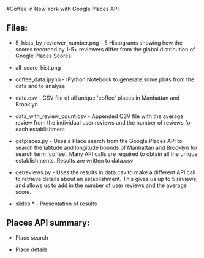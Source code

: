 #Coffee in New York with Google Places API

## Files:

* 5_hists_by_reviewer_number.png - 5 Histograms showing how the scores recorded by 1-5+ reviewers differ from the global distribution of Google Places Scores.

* all_score_hist.png

* coffee_data.ipynb - IPython Notebook to generate some plots from the data and to analyse

* data.csv - CSV file of all unique 'coffee' places in Manhattan and Brooklyn

* data_with_review_count.csv - Appended CSV file with the average review from the individual user reviews and the number of reviews for each establishment

* getplaces.py - Uses a Place search from the Google Places API to search the latitude and longitude bounds of Manhattan and Brooklyn for search term 'coffee'. Many API calls are required to obtain all the unique establishments. Results are written to data.csv

* getreviews.py - Uses the results in data.csv to make a different API call to retrieve details about an establishment. This gives us up to 5 reviews, and allows us to add in the number of user reviews and the average score.

* slides.* - Presentation of results

## Places API summary:

* Place search

* Place details


